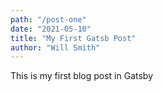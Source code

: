 ```yaml
---
path: "/post-one"
date: "2021-05-10"
title: "My First Gatsb Post"
author: "Will Smith"
---
```


This is my first blog post in Gatsby